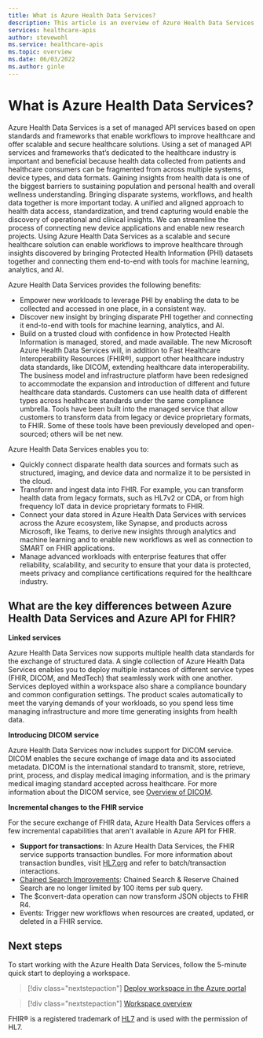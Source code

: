 ```yaml
---
title: What is Azure Health Data Services?
description: This article is an overview of Azure Health Data Services. 
services: healthcare-apis
author: stevewohl
ms.service: healthcare-apis
ms.topic: overview
ms.date: 06/03/2022
ms.author: ginle
---
```


# What is Azure Health Data Services?

Azure Health Data Services is a set of managed API services based on open standards and frameworks that enable workflows to improve healthcare and offer scalable and secure healthcare solutions. Using a set of managed API services and frameworks that’s dedicated to the healthcare industry is important and beneficial because health data collected from patients and healthcare consumers can be fragmented from across multiple systems, device types, and data formats. Gaining insights from health data is one of the biggest barriers to sustaining population and personal health and overall wellness understanding. Bringing disparate systems, workflows, and health data together is more important today. A unified and aligned approach to health data access, standardization, and trend capturing would enable the discovery of operational and clinical insights. We can streamline the process of connecting new device applications and enable new research projects. Using Azure Health Data Services as a scalable and secure healthcare solution can enable workflows to improve healthcare through insights discovered by bringing Protected Health Information (PHI) datasets together and connecting them end-to-end with tools for machine learning, analytics, and AI. 

Azure Health Data Services provides the following benefits:
* Empower new workloads to leverage PHI by enabling the data to be collected and accessed in one place, in a consistent way.
* Discover new insight by bringing disparate PHI together and connecting it end-to-end with tools for machine learning, analytics, and AI.
* Build on a trusted cloud with confidence in how Protected Health Information is managed, stored, and made available.
The new Microsoft Azure Health Data Services will, in addition to Fast Healthcare Interoperability Resources (FHIR&#174;), support other healthcare industry data standards, like DICOM, extending healthcare data interoperability. The business model and infrastructure platform have been redesigned to accommodate the expansion and introduction of different and future healthcare data standards. Customers can use health data of different types across healthcare standards under the same compliance umbrella. Tools have been built into the managed service that allow customers to transform data from legacy or device proprietary formats, to FHIR. Some of these tools have been previously developed and open-sourced; others will be net new.

Azure Health Data Services enables you to: 
* Quickly connect disparate health data sources and formats such as structured, imaging, and device data and normalize it to be persisted in the cloud.
* Transform and ingest data into FHIR. For example, you can transform health data from legacy formats, such as HL7v2 or CDA, or from high frequency IoT data in device proprietary formats to FHIR.
* Connect your data stored in Azure Health Data Services with services across the Azure ecosystem, like Synapse, and products across Microsoft, like Teams, to derive new insights through analytics and machine learning and to enable new workflows as well as connection to SMART on FHIR applications.
* Manage advanced workloads with enterprise features that offer reliability, scalability, and security to ensure that your data is protected, meets privacy and compliance certifications required for the healthcare industry.


## What are the key differences between Azure Health Data Services and Azure API for FHIR?

**Linked services**

Azure Health Data Services now supports multiple health data standards for the exchange of structured data. A single collection of Azure Health Data Services enables you to deploy multiple instances of different service types (FHIR, DICOM, and MedTech) that seamlessly work with one another. Services deployed within a workspace also share a compliance boundary and common configuration settings. The product scales automatically to meet the varying demands of your workloads, so you spend less time managing infrastructure and more time generating insights from health data. 

**Introducing DICOM service**

Azure Health Data Services now includes support for DICOM service. DICOM enables the secure exchange of image data and its associated metadata. DICOM is the international standard to transmit, store, retrieve, print, process, and display medical imaging information, and is the primary medical imaging standard accepted across healthcare. For more information about the DICOM service, see [Overview of DICOM](./dicom/dicom-services-overview.md).

**Incremental changes to the FHIR service**

For the secure exchange of FHIR data, Azure Health Data Services offers a few incremental capabilities that aren't available in Azure API for FHIR.
 
* **Support for transactions**: In Azure Health Data Services, the FHIR service supports transaction bundles. For more information about transaction bundles, visit [HL7.org](https://www.hl7.org/) and refer to batch/transaction interactions.
* [Chained Search Improvements](./././fhir/overview-of-search.md#chained--reverse-chained-searching): Chained Search & Reserve Chained Search are no longer limited by 100 items per sub query.
* The $convert-data operation can now transform JSON objects to FHIR R4.
* Events: Trigger new workflows when resources are created, updated, or deleted in a FHIR service.


## Next steps

To start working with the Azure Health Data Services, follow the 5-minute quick start to deploying a workspace.

> [!div class="nextstepaction"]
> [Deploy workspace in the Azure portal](healthcare-apis-quickstart.md)

> [!div class="nextstepaction"]
> [Workspace overview](workspace-overview.md)

FHIR&#174; is a registered trademark of [HL7](https://hl7.org/fhir/) and is used with the permission of HL7. 